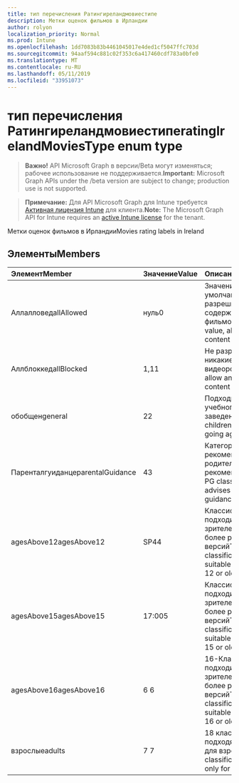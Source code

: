 ```yaml
---
title: тип перечисления Ратингиреландмовиестипе
description: Метки оценок фильмов в Ирландии
author: rolyon
localization_priority: Normal
ms.prod: Intune
ms.openlocfilehash: 1dd7083b83b4461045017e4ded1cf5047ffc703d
ms.sourcegitcommit: 94aaf594c881c02f353c6a417460cdf783a0bfe0
ms.translationtype: MT
ms.contentlocale: ru-RU
ms.lasthandoff: 05/11/2019
ms.locfileid: "33951073"
---
```

# <a name="ratingirelandmoviestype-enum-type"></a><span data-ttu-id="89254-103">тип перечисления Ратингиреландмовиестипе</span><span class="sxs-lookup"><span data-stu-id="89254-103">ratingIrelandMoviesType enum type</span></span>

> <span data-ttu-id="89254-104">**Важно!** API Microsoft Graph в версии/Beta могут изменяться; рабочее использование не поддерживается.</span><span class="sxs-lookup"><span data-stu-id="89254-104">**Important:** Microsoft Graph APIs under the /beta version are subject to change; production use is not supported.</span></span>

> <span data-ttu-id="89254-105">**Примечание:** Для API Microsoft Graph для Intune требуется [Активная лицензия Intune](https://go.microsoft.com/fwlink/?linkid=839381) для клиента.</span><span class="sxs-lookup"><span data-stu-id="89254-105">**Note:** The Microsoft Graph API for Intune requires an [active Intune license](https://go.microsoft.com/fwlink/?linkid=839381) for the tenant.</span></span>

<span data-ttu-id="89254-106">Метки оценок фильмов в Ирландии</span><span class="sxs-lookup"><span data-stu-id="89254-106">Movies rating labels in Ireland</span></span>

## <a name="members"></a><span data-ttu-id="89254-107">Элементы</span><span class="sxs-lookup"><span data-stu-id="89254-107">Members</span></span>
|<span data-ttu-id="89254-108">Элемент</span><span class="sxs-lookup"><span data-stu-id="89254-108">Member</span></span>|<span data-ttu-id="89254-109">Значение</span><span class="sxs-lookup"><span data-stu-id="89254-109">Value</span></span>|<span data-ttu-id="89254-110">Описание</span><span class="sxs-lookup"><span data-stu-id="89254-110">Description</span></span>|
|:---|:---|:---|
|<span data-ttu-id="89254-111">Аллалловед</span><span class="sxs-lookup"><span data-stu-id="89254-111">allAllowed</span></span>|<span data-ttu-id="89254-112">нуль</span><span class="sxs-lookup"><span data-stu-id="89254-112">0</span></span>|<span data-ttu-id="89254-113">Значение по умолчанию, разрешить все содержимое фильмов</span><span class="sxs-lookup"><span data-stu-id="89254-113">Default value, allow all movies content</span></span>|
|<span data-ttu-id="89254-114">Аллблоккед</span><span class="sxs-lookup"><span data-stu-id="89254-114">allBlocked</span></span>|<span data-ttu-id="89254-115">1,1</span><span class="sxs-lookup"><span data-stu-id="89254-115">1</span></span>|<span data-ttu-id="89254-116">Не разрешать никакие видеоролики</span><span class="sxs-lookup"><span data-stu-id="89254-116">Do not allow any movies content</span></span>|
|<span data-ttu-id="89254-117">обобщен</span><span class="sxs-lookup"><span data-stu-id="89254-117">general</span></span>|<span data-ttu-id="89254-118">2</span><span class="sxs-lookup"><span data-stu-id="89254-118">2</span></span>|<span data-ttu-id="89254-119">Подходит для детей учебного заведения</span><span class="sxs-lookup"><span data-stu-id="89254-119">Suitable for children of school going age</span></span>|
|<span data-ttu-id="89254-120">Паренталгуиданце</span><span class="sxs-lookup"><span data-stu-id="89254-120">parentalGuidance</span></span>|<span data-ttu-id="89254-121">4</span><span class="sxs-lookup"><span data-stu-id="89254-121">3</span></span>|<span data-ttu-id="89254-122">Категория PG рекомендует родительские рекомендации</span><span class="sxs-lookup"><span data-stu-id="89254-122">The PG classification advises parental guidance</span></span>|
|<span data-ttu-id="89254-123">agesAbove12</span><span class="sxs-lookup"><span data-stu-id="89254-123">agesAbove12</span></span>|<span data-ttu-id="89254-124">SP4</span><span class="sxs-lookup"><span data-stu-id="89254-124">4</span></span>|<span data-ttu-id="89254-125">Классификация 12A подходит для зрителей от 12 или более ранних версий</span><span class="sxs-lookup"><span data-stu-id="89254-125">The 12A classification is suitable for viewers of 12 or older</span></span>|
|<span data-ttu-id="89254-126">agesAbove15</span><span class="sxs-lookup"><span data-stu-id="89254-126">agesAbove15</span></span>|<span data-ttu-id="89254-127">17:00</span><span class="sxs-lookup"><span data-stu-id="89254-127">5</span></span>|<span data-ttu-id="89254-128">Классификация 15A подходит для зрителей от 15 или более ранних версий</span><span class="sxs-lookup"><span data-stu-id="89254-128">The 15A classification is suitable for viewers of 15 or older</span></span>|
|<span data-ttu-id="89254-129">agesAbove16</span><span class="sxs-lookup"><span data-stu-id="89254-129">agesAbove16</span></span>|<span data-ttu-id="89254-130">6 </span><span class="sxs-lookup"><span data-stu-id="89254-130">6</span></span>|<span data-ttu-id="89254-131">16-Классификация подходит для зрителей от 16 или более ранних версий</span><span class="sxs-lookup"><span data-stu-id="89254-131">The 16 classification is suitable for viewers of 16 or older</span></span>|
|<span data-ttu-id="89254-132">взрослые</span><span class="sxs-lookup"><span data-stu-id="89254-132">adults</span></span>|<span data-ttu-id="89254-133">7 </span><span class="sxs-lookup"><span data-stu-id="89254-133">7</span></span>|<span data-ttu-id="89254-134">18 классификация, подходящая только для взрослых</span><span class="sxs-lookup"><span data-stu-id="89254-134">The 18 classification, suitable only for adults</span></span>|




